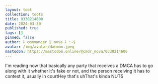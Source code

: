 ```yaml
---
layout: toot
collection: toots
title: 0330214600
date: 2024-03-30
published: true
tags: []
pinned: false
author: ⸸ commander ░ nova ⸸ :~$
avatar: /img/avatar/daemon.jpeg
mastodon: https://mastodon.online/@cmdr_nova/0330214600
---
```


I'm reading now that basically any party that receives a DMCA has to go along with it whether it's fake or not, and the person receiving it has to contest it, usually in courtHey that's uhThat's kinda NUTS
